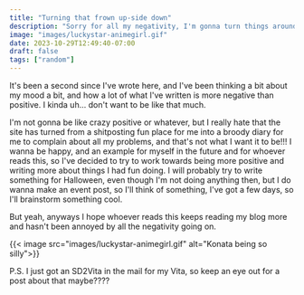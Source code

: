 ```yaml
---
title: "Turning that frown up-side down"
description: "Sorry for all my negativity, I'm gonna turn things around, promise :)"
image: "images/luckystar-animegirl.gif"
date: 2023-10-29T12:49:40-07:00
draft: false
tags: ["random"]
---
```


It's been a second since I've wrote here, and I've been thinking a bit about my mood a bit, and how a lot of what I've written is more negative than positive. I kinda uh... don't want to be like that much. 

I'm not gonna be like crazy positive or whatever, but I really hate that the site has turned from a shitposting fun place for me into a broody diary for me to complain about all my problems, and that's not what I want it to be!!! I wanna be happy, and an example for myself in the future and for whoever reads this, so I've decided to try to work towards being more positive and writing more about things I had fun doing. I will probably try to write something for Halloween, even though I'm not doing anything then, but I do wanna make an event post, so I'll think of something, I've got a few days, so I'll brainstorm something cool.

But yeah, anyways I hope whoever reads this keeps reading my blog more and hasn't been annoyed by all the negativity going on. 

{{< image src="images/luckystar-animegirl.gif" alt="Konata being so silly">}}

P.S. I just got an SD2Vita in the mail for my Vita, so keep an eye out for a post about that maybe????
